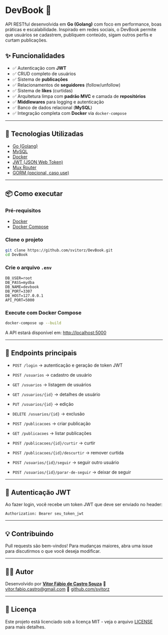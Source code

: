 # DevBook 📘

API RESTful desenvolvida em **Go (Golang)** com foco em performance, boas práticas e escalabilidade. Inspirado em redes sociais, o DevBook permite que usuários se cadastrem, publiquem conteúdo, sigam outros perfis e curtam publicações.

## ✨ Funcionalidades

- ✅ Autenticação com **JWT**
- ✅ CRUD completo de usuários
- ✅ Sistema de **publicações**
- ✅ Relacionamentos de **seguidores** (follow/unfollow)
- ✅ Sistema de **likes** (curtidas)
- ✅ Arquitetura limpa com **padrão MVC** e camada de **repositórios**
- ✅ **Middlewares** para logging e autenticação
- ✅ Banco de dados relacional (**MySQL**)
- ✅ Integração completa com **Docker** via `docker-compose`

---

## 🚀 Tecnologias Utilizadas

- [Go (Golang)](https://golang.org)
- [MySQL](https://www.mysql.com/)
- [Docker](https://www.docker.com/)
- [JWT (JSON Web Token)](https://jwt.io/)
- [Mux Router](https://github.com/gorilla/mux)
- [GORM (opcional, caso use)](https://gorm.io/)

---

## 📦 Como executar

### Pré-requisitos

- [Docker](https://docs.docker.com/get-docker/)
- [Docker Compose](https://docs.docker.com/compose/)

### Clone o projeto

```bash
git clone https://github.com/svitorz/DevBook.git
cd DevBook
```

### Crie o arquivo `.env`

```env
DB_USER=root
DB_PASS=mydba
DB_NAME=devbook
DB_PORT=3307
DB_HOST=127.0.0.1
API_PORT=5000
```

### Execute com Docker Compose

```bash
docker-compose up --build
```

A API estará disponível em: [http://localhost:5000](http://localhost:5000)

---

## 🧪 Endpoints principais

- `POST /login` → autenticação e geração de token JWT

- `POST /usuarios` → cadastro de usuário

- `GET /usuarios` → listagem de usuários

- `GET /usuarios/{id}` → detalhes de usuário

- `PUT /usuarios/{id}` → edição

- `DELETE /usuarios/{id}` → exclusão

- `POST /publicacoes` → criar publicação

- `GET /publicacoes` → listar publicações

- `POST /publicacoes/{id}/curtir` → curtir

- `POST /publicacoes/{id}/descurtir` → remover curtida

- `POST /usuarios/{id}/seguir` → seguir outro usuário

- `POST /usuarios/{id}/parar-de-seguir` → deixar de seguir

---

## 🔐 Autenticação JWT

Ao fazer login, você recebe um token JWT que deve ser enviado no header:

```http
Authorization: Bearer seu_token_jwt
```

---

## 💡 Contribuindo

Pull requests são bem-vindos! Para mudanças maiores, abra uma issue para discutirmos o que você deseja modificar.

---

## 🧑‍💻 Autor

Desenvolvido por **[Vitor Fábio de Castro Souza](https://www.linkedin.com/in/svitorz)**
📧 [vitor.fabio.castro@gmail.com](mailto:vitor.fabio.castro@gmail.com)
🐙 [github.com/svitorz](https://github.com/svitorz)

---

## 📜 Licença

Este projeto está licenciado sob a licença MIT - veja o arquivo [LICENSE](LICENSE) para mais detalhes.
